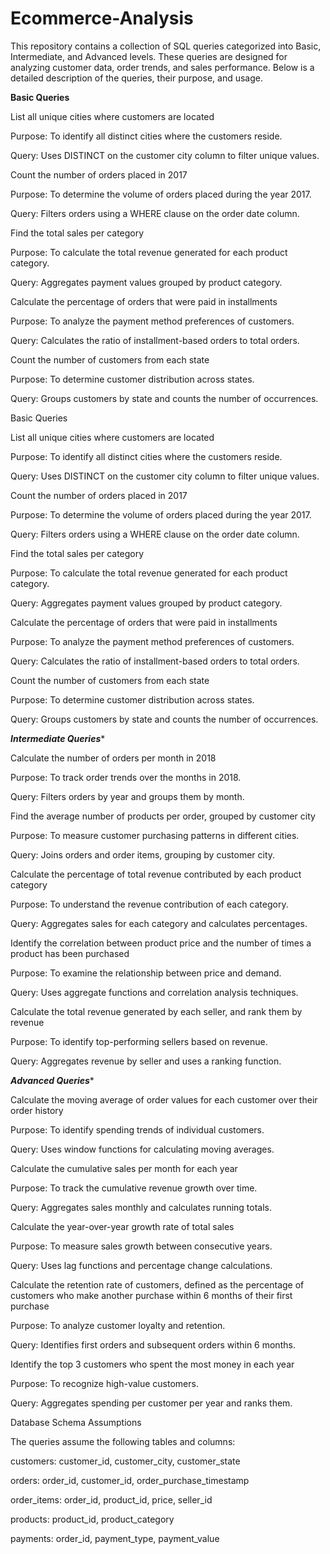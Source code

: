 # Ecommerce-Analysis
This repository contains a collection of SQL queries categorized into Basic, Intermediate, and Advanced levels. These queries are designed for analyzing customer data, order trends, and sales performance. Below is a detailed description of the queries, their purpose, and usage.

********************************************************************Basic Queries********************************************************************

List all unique cities where customers are located

Purpose: To identify all distinct cities where the customers reside.

Query: Uses DISTINCT on the customer city column to filter unique values.

Count the number of orders placed in 2017

Purpose: To determine the volume of orders placed during the year 2017.

Query: Filters orders using a WHERE clause on the order date column.

Find the total sales per category

Purpose: To calculate the total revenue generated for each product category.

Query: Aggregates payment values grouped by product category.

Calculate the percentage of orders that were paid in installments

Purpose: To analyze the payment method preferences of customers.

Query: Calculates the ratio of installment-based orders to total orders.

Count the number of customers from each state

Purpose: To determine customer distribution across states.

Query: Groups customers by state and counts the number of occurrences.

Basic Queries

List all unique cities where customers are located

Purpose: To identify all distinct cities where the customers reside.

Query: Uses DISTINCT on the customer city column to filter unique values.

Count the number of orders placed in 2017

Purpose: To determine the volume of orders placed during the year 2017.

Query: Filters orders using a WHERE clause on the order date column.

Find the total sales per category

Purpose: To calculate the total revenue generated for each product category.

Query: Aggregates payment values grouped by product category.

Calculate the percentage of orders that were paid in installments

Purpose: To analyze the payment method preferences of customers.

Query: Calculates the ratio of installment-based orders to total orders.

Count the number of customers from each state

Purpose: To determine customer distribution across states.

Query: Groups customers by state and counts the number of occurrences.

*****************************************************************Intermediate Queries******************************************************************

Calculate the number of orders per month in 2018

Purpose: To track order trends over the months in 2018.

Query: Filters orders by year and groups them by month.

Find the average number of products per order, grouped by customer city

Purpose: To measure customer purchasing patterns in different cities.

Query: Joins orders and order items, grouping by customer city.

Calculate the percentage of total revenue contributed by each product category

Purpose: To understand the revenue contribution of each category.

Query: Aggregates sales for each category and calculates percentages.

Identify the correlation between product price and the number of times a product has been purchased

Purpose: To examine the relationship between price and demand.

Query: Uses aggregate functions and correlation analysis techniques.

Calculate the total revenue generated by each seller, and rank them by revenue

Purpose: To identify top-performing sellers based on revenue.

Query: Aggregates revenue by seller and uses a ranking function.

*************************************************************Advanced Queries**************************************************************

Calculate the moving average of order values for each customer over their order history

Purpose: To identify spending trends of individual customers.

Query: Uses window functions for calculating moving averages.

Calculate the cumulative sales per month for each year

Purpose: To track the cumulative revenue growth over time.

Query: Aggregates sales monthly and calculates running totals.

Calculate the year-over-year growth rate of total sales

Purpose: To measure sales growth between consecutive years.

Query: Uses lag functions and percentage change calculations.

Calculate the retention rate of customers, defined as the percentage of customers who make another purchase within 6 months of their first purchase

Purpose: To analyze customer loyalty and retention.

Query: Identifies first orders and subsequent orders within 6 months.

Identify the top 3 customers who spent the most money in each year

Purpose: To recognize high-value customers.

Query: Aggregates spending per customer per year and ranks them.

Database Schema Assumptions

The queries assume the following tables and columns:

customers: customer_id, customer_city, customer_state

orders: order_id, customer_id, order_purchase_timestamp

order_items: order_id, product_id, price, seller_id

products: product_id, product_category

payments: order_id, payment_type, payment_value
